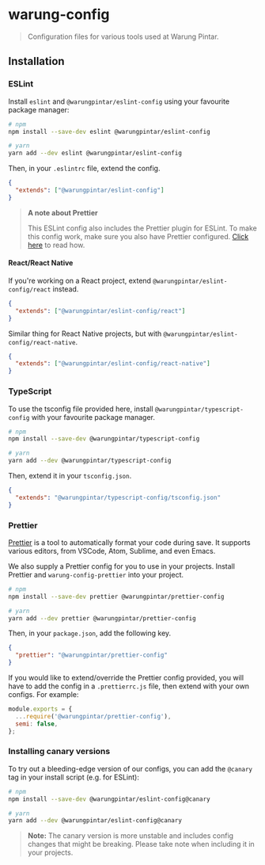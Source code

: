 # warung-config

> Configuration files for various tools used at Warung Pintar.

## Installation

### ESLint

Install `eslint` and `@warungpintar/eslint-config` using your favourite package manager:

```bash
# npm
npm install --save-dev eslint @warungpintar/eslint-config

# yarn
yarn add --dev eslint @warungpintar/eslint-config
```

Then, in your `.eslintrc` file, extend the config.

```json
{
  "extends": ["@warungpintar/eslint-config"]
}
```

> **A note about Prettier**
>
> This ESLint config also includes the Prettier plugin for ESLint. To make this config work, make sure you also have Prettier configured. [Click here](#prettier) to read how.

#### React/React Native

If you're working on a React project, extend `@warungpintar/eslint-config/react` instead.

```json
{
  "extends": ["@warungpintar/eslint-config/react"]
}
```

Similar thing for React Native projects, but with `@warungpintar/eslint-config/react-native`.

```json
{
  "extends": ["@warungpintar/eslint-config/react-native"]
}
```

### TypeScript

To use the tsconfig file provided here, install `@warungpintar/typescript-config` with your favourite package manager.

```bash
# npm
npm install --save-dev @warungpintar/typescript-config

# yarn
yarn add --dev @warungpintar/typescript-config
```

Then, extend it in your `tsconfig.json`.

```json
{
  "extends": "@warungpintar/typescript-config/tsconfig.json"
}
```

### Prettier

[Prettier](https://prettier.io) is a tool to automatically format your code during save. It supports various editors, from VSCode, Atom, Sublime, and even Emacs.

We also supply a Prettier config for you to use in your projects. Install Prettier and `warung-config-prettier` into your project.

```bash
# npm
npm install --save-dev prettier @warungpintar/prettier-config

# yarn
yarn add --dev prettier @warungpintar/prettier-config
```

Then, in your `package.json`, add the following key.

```json
{
  "prettier": "@warungpintar/prettier-config"
}
```

If you would like to extend/override the Prettier config provided, you will have to add the config in a `.prettierrc.js` file, then extend with your own configs. For example:

```js
module.exports = {
  ...require('@warungpintar/prettier-config'),
  semi: false,
};
```

### Installing canary versions

To try out a bleeding-edge version of our configs, you can add the `@canary` tag in your install script (e.g. for ESLint):

```bash
# npm
npm install --save-dev @warungpintar/eslint-config@canary

# yarn
yarn add --dev @warungpintar/eslint-config@canary
```

> **Note:** The canary version is more unstable and includes config changes that might be breaking. Please take note when including it in your projects.
